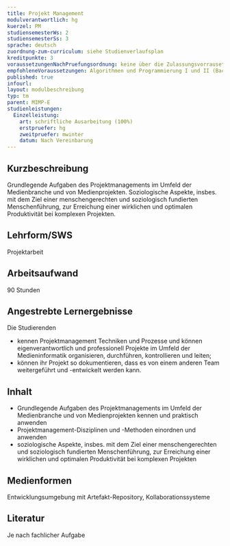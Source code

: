 ```yaml
---
title: Projekt Management
modulverantwortlich: hg
kuerzel: PM
studiensemesterWs: 2
studiensemesterSs: 3
sprache: deutsch
zuordnung-zum-curriculum: siehe Studienverlaufsplan
kreditpunkte: 3
voraussetzungenNachPruefungsordnung: keine über die Zulassungsvorrausetzungen zum Studium hinausgehenden
empfohleneVoraussetzungen: Algorithmen und Programmierung I und II (Bachelor), Softwaretechnik (Bachelor), einschlägige Entwicklungskenntnisse und -erfahrungen in Projekten im Studienschwerpunkt
published: true
infourl: 
layout: modulbeschreibung
typ: tm
parent: MIMP-E
studienleistungen:
  Einzelleistung:
    art: schriftliche Ausarbeitung (100%)
    erstpruefer: hg
    zweitpruefer: mwinter
    datum: Nach Vereinbarung
---
```


## Kurzbeschreibung
Grundlegende Aufgaben des Projektmanagements im Umfeld der Medienbranche und von Medienprojekten. Soziologische Aspekte, insbes. mit dem Ziel einer menschengerechten und soziologisch fundierten Menschenführung, zur Erreichung einer wirklichen und optimalen Produktivität bei komplexen Projekten.

## Lehrform/SWS
Projektarbeit

## Arbeitsaufwand
90 Stunden

## Angestrebte Lernergebnisse

Die Studierenden

- kennen Projektmanagement Techniken und Prozesse und können eigenverantwortlich und professionell Projekte im Umfeld der Medieninformatik organisieren, durchführen, kontrollieren und leiten;
- können ihr Projekt so dokumentieren, dass es von einem anderen Team weitergeführt und -entwickelt werden kann.


## Inhalt

* Grundlegende Aufgaben des Projektmanagements im Umfeld der Medienbranche und von Medienprojekten kennen und praktisch anwenden
* Projektmanagement-Disziplinen und -Methoden einordnen und anwenden
* soziologische Aspekte, insbes. mit dem Ziel einer menschengerechten und soziologisch fundierten Menschenführung, zur Erreichung einer wirklichen und optimalen Produktivität bei komplexen Projekten


## Medienformen
Entwicklungsumgebung mit Artefakt-Repository, Kollaborationssysteme

## Literatur
Je nach fachlicher Aufgabe
